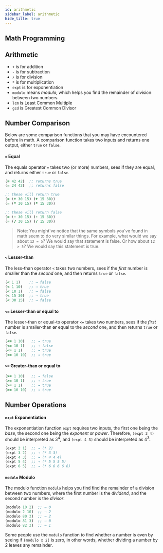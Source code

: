```yaml
---
id: arithmetic
sidebar_label: arithmetic
hide_title: true
---
```


## Math Programming

## Arithmetic

* `+` is for addition
* `-` is for subtraction
* `/` is for division
* `*` is for multiplication
* `expt` is for exponentiation
* `modulo` means *modulo*, which helps you find the remainder of division between two numbers
* `lcm` is Least Common Multiple
* `gcd` is Greatest Common Divisor

## Number Comparison

Below are some comparison functions that you may have encountered before in 
math. A comparison function takes two inputs and returns one output, either 
`true` or `false`.

#### `=` Equal

The equals operator `=` takes two (or more) numbers, sees if they are equal, and 
returns either `true` or `false`.

``` clojure
(= 42 42)  ;; returns true
(= 24 42)  ;; returns false

;; these will return true
(= (+ 30 15) (+ 15 30))
(= (* 30 15) (* 15 30))

;; these will return false
(= (- 30 15) (- 15 30))
(= (/ 30 15) (/ 15 30))
```

> Note: You might've notice that the same symbols you've found in math seem to 
> do very similar things. For example, what would we say about `12 = 5`? We 
> would say that statement is false. Or how about `12 > 5`? We would say this 
> statement is true.

#### `<` Lesser-than

The less-than operator `<` takes two numbers, sees if the *first* number is 
smaller than the *second* one, and then returns `true` or `false`.

``` clojure
(< 1 1)    ;; → false
(< 1 10)   ;; → true
(< 10 1)   ;; → false
(< 15 30)  ;; → true
(< 30 15)  ;; → false
```

#### `<=` Lesser-than or equal to

The lesser-than or equal-to operator `<=` takes two numbers, sees if the *first*
number is smaller-than **or** equal to the *second* one, and then returns `true` 
or `false`.

``` clojure
(<= 1 10)   ;; → true
(<= 10 1)   ;; → false
(<= 1 1)    ;; → true
(<= 10 10)  ;; → true
```

#### `>=` Greater-than or equal to

``` clojure
(>= 1 10)   ;; → false
(>= 10 1)   ;; → true
(>= 1 1)    ;; → true
(>= 10 10)  ;; → true
```

## Number Operations

#### `expt` Exponentiation

The exponentiation function `expt` requires two inputs, the first one being the 
*base*, the second one being the *exponent* or *power*. Therefore, `(expt 3 4)` 
should be interpreted as $3^4$, and `(expt 4 3)` should be interpreted as $4^3$.

``` clojure
(expt 2 1)  ;; → (* 2)
(expt 3 2)  ;; → (* 3 3)
(expt 4 3)  ;; → (* 4 4 4)
(expt 5 4)  ;; → (* 5 5 5 5)
(expt 6 5)  ;; → (* 6 6 6 6 6)
```

#### `modulo` Modulo

The modulo function `modulo` helps you find find the remainder of a division 
between two numbers, where the first number is the *dividend*, and the second 
number is the *divisor*.

``` clojure
(modulo 10 2)  ;; → 0
(modulo 2 10)  ;; → 2
(modulo 80 3)  ;; → 2
(modulo 81 3)  ;; → 0
(modulo 82 3)  ;; → 1
```
Some people use the `modulo` function to find whether a number is even by seeing 
if `(modulo x 2)` is zero, in other words, whether dividing a number by 2 leaves 
any remainder.

